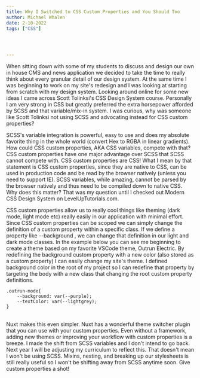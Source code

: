 ```yaml
---
title: Why I Switched to CSS Custom Properties and You Should Too
author: Michael Whalen
date: 2-10-2022
tags: ["CSS"]




---
```


When sitting down with some of my students to discuss and design our own in house CMS and news application we decided to take the time to really think about every granular detail of our design system. At the same time I was beginning to work on my site's redesign and I was looking at starting from scratch with my design system. Looking around online for some new ideas I came across Scott Tolinksi's CSS Design System course. Personally I am very strong in CSS but greatly preferred the extra horsepower afforded by SCSS and that variable/mix-in system. I was curious, why was someone like Scott Tolinksi not using SCSS and advocating instead for CSS custom properties?

SCSS's variable integration is powerful, easy to use and does my absolute favorite thing in the whole world (convert Hex to RGBA in linear gradients). How could CSS custom properties, AKA CSS variables, compete with that? CSS custom properties have one major advantage over SCSS that SCSS cannot compete with. CSS custom properties are CSS! What I mean by that statement is CSS custom properties, since they are native to CSS, can be used in production code and be read by the browser natively (unless you need to support IE). SCSS variables, while amazing, cannot be parsed by the browser natively and thus need to be compiled down to native CSS. Why does this matter? That was my question until I checked out Modern CSS Design System on LevelUpTutorials.com.

CSS custom properties allow us to really cool things like theming (dark mode, light mode etc) really easily in our application with minimal effort. Since CSS custom properties can be scoped we can simply change the definition of a custom property within a specific class. If we define a property like --background , we can change that definition in our light and dark mode classes. In the example below you can see me beginning to create a theme based on my favorite VSCode theme, Outrun Electric. By redefining the background custom property with a new color (also stored as a custom property) I can easily change my site's theme. I defined background color in the root of my project so I can redefine that property by targeting the body with a new class that changing the root custom property definitions.

    .outrun-mode{
        --background: var(--purple);
        --textColor: var(--lightgrey);
    } 
  \
Nuxt makes this even simpler. Nuxt has a wonderful theme switcher plugin that you can use with your custom properties. Even without a framework, adding new themes or improving your workflow with custom properties is a breeze. I made the shift from SCSS variables and I don't intend to go back. Next year I will be adjusting my curriculum to reflect this. That doesn't mean I won't be using SCSS. Mixins, nesting, and breaking up our stylesheets is still really useful so I won't be shifting away from SCSS anytime soon. Give custom properties a shot!